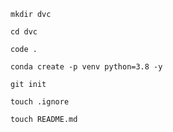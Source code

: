 ```
mkdir dvc
```
``` 
cd dvc 
```
```
code .
``` 
```
conda create -p venv python=3.8 -y
```
```
git init
```
```
touch .ignore
```
```
touch README.md
```
